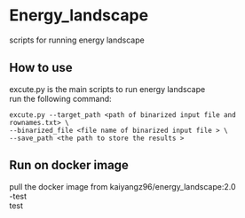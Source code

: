 # Energy_landscape
scripts for running energy landscape 

## How to use
excute.py is the main scripts to run energy landscape  
run the following command:

```shell
excute.py --target_path <path of binarized input file and rownames.txt> \ 
--binarized_file <file name of binarized input file > \
--save_path <the path to store the results >
```
## Run on docker image
pull the docker image from kaiyangz96/energy_landscape:2.0  
  -test  
    test  
